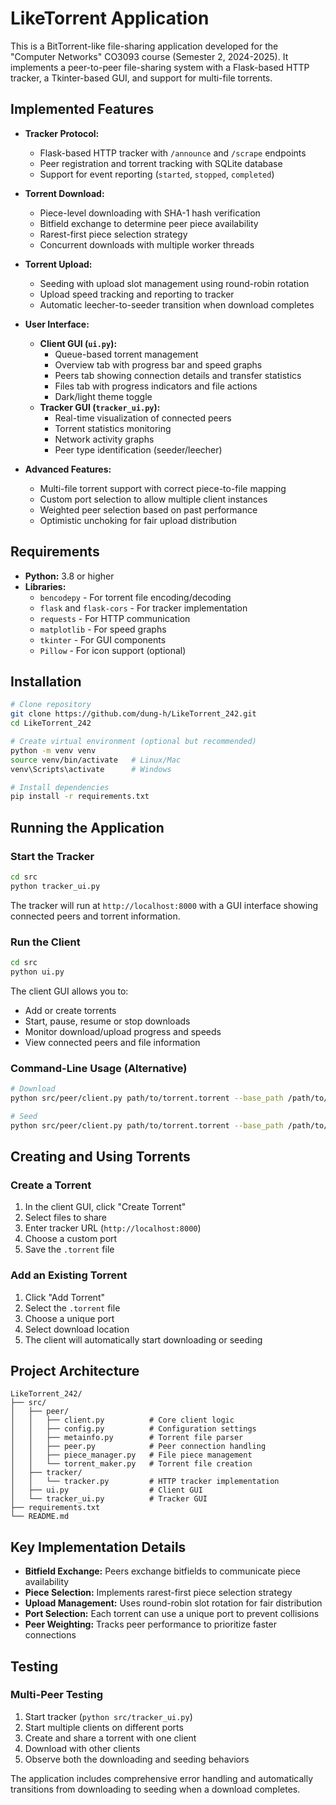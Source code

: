 # LikeTorrent Application

This is a BitTorrent-like file-sharing application developed for the "Computer Networks" CO3093 course (Semester 2, 2024-2025). It implements a peer-to-peer file-sharing system with a Flask-based HTTP tracker, a Tkinter-based GUI, and support for multi-file torrents.

## Implemented Features

* **Tracker Protocol:** 
    * Flask-based HTTP tracker with `/announce` and `/scrape` endpoints
    * Peer registration and torrent tracking with SQLite database
    * Support for event reporting (`started`, `stopped`, `completed`)

* **Torrent Download:**
    * Piece-level downloading with SHA-1 hash verification
    * Bitfield exchange to determine peer piece availability
    * Rarest-first piece selection strategy
    * Concurrent downloads with multiple worker threads

* **Torrent Upload:**
    * Seeding with upload slot management using round-robin rotation
    * Upload speed tracking and reporting to tracker
    * Automatic leecher-to-seeder transition when download completes

* **User Interface:**
    * **Client GUI (`ui.py`):**
        * Queue-based torrent management
        * Overview tab with progress bar and speed graphs
        * Peers tab showing connection details and transfer statistics
        * Files tab with progress indicators and file actions
        * Dark/light theme toggle
    * **Tracker GUI (`tracker_ui.py`):**
        * Real-time visualization of connected peers
        * Torrent statistics monitoring
        * Network activity graphs
        * Peer type identification (seeder/leecher)

* **Advanced Features:**
    * Multi-file torrent support with correct piece-to-file mapping
    * Custom port selection to allow multiple client instances
    * Weighted peer selection based on past performance
    * Optimistic unchoking for fair upload distribution

## Requirements

* **Python:** 3.8 or higher
* **Libraries:**
    * `bencodepy` - For torrent file encoding/decoding
    * `flask` and `flask-cors` - For tracker implementation
    * `requests` - For HTTP communication
    * `matplotlib` - For speed graphs
    * `tkinter` - For GUI components
    * `Pillow` - For icon support (optional)

## Installation

```bash
# Clone repository
git clone https://github.com/dung-h/LikeTorrent_242.git
cd LikeTorrent_242

# Create virtual environment (optional but recommended)
python -m venv venv
source venv/bin/activate   # Linux/Mac
venv\Scripts\activate      # Windows

# Install dependencies
pip install -r requirements.txt
```

## Running the Application

### Start the Tracker

```bash
cd src
python tracker_ui.py
```

The tracker will run at `http://localhost:8000` with a GUI interface showing connected peers and torrent information.

### Run the Client

```bash
cd src
python ui.py
```

The client GUI allows you to:
- Add or create torrents
- Start, pause, resume or stop downloads
- Monitor download/upload progress and speeds
- View connected peers and file information

### Command-Line Usage (Alternative)

```bash
# Download
python src/peer/client.py path/to/torrent.torrent --base_path /path/to/download --download --port 6882

# Seed
python src/peer/client.py path/to/torrent.torrent --base_path /path/to/files --port 6883
```

## Creating and Using Torrents

### Create a Torrent
1. In the client GUI, click "Create Torrent"
2. Select files to share
3. Enter tracker URL (`http://localhost:8000`)
4. Choose a custom port
5. Save the `.torrent` file

### Add an Existing Torrent
1. Click "Add Torrent"
2. Select the `.torrent` file
3. Choose a unique port
4. Select download location
5. The client will automatically start downloading or seeding

## Project Architecture

```
LikeTorrent_242/
├── src/
│   ├── peer/
│   │   ├── client.py          # Core client logic
│   │   ├── config.py          # Configuration settings
│   │   ├── metainfo.py        # Torrent file parser
│   │   ├── peer.py            # Peer connection handling
│   │   ├── piece_manager.py   # File piece management
│   │   └── torrent_maker.py   # Torrent file creation
│   ├── tracker/
│   │   └── tracker.py         # HTTP tracker implementation
│   ├── ui.py                  # Client GUI
│   └── tracker_ui.py          # Tracker GUI
├── requirements.txt
└── README.md
```

## Key Implementation Details

* **Bitfield Exchange:** Peers exchange bitfields to communicate piece availability
* **Piece Selection:** Implements rarest-first piece selection strategy
* **Upload Management:** Uses round-robin slot rotation for fair distribution
* **Port Selection:** Each torrent can use a unique port to prevent collisions
* **Peer Weighting:** Tracks peer performance to prioritize faster connections

## Testing

### Multi-Peer Testing
1. Start tracker (`python src/tracker_ui.py`)
2. Start multiple clients on different ports
3. Create and share a torrent with one client
4. Download with other clients
5. Observe both the downloading and seeding behaviors

The application includes comprehensive error handling and automatically transitions from downloading to seeding when a download completes.
